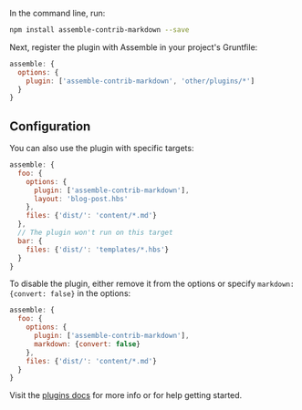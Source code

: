 In the command line, run:

```bash
npm install assemble-contrib-markdown --save
```

Next, register the plugin with Assemble in your project's Gruntfile:

```js
assemble: {
  options: {
    plugin: ['assemble-contrib-markdown', 'other/plugins/*']
  }
}
```

## Configuration

You can also use the plugin with specific targets:

```js
assemble: {
  foo: {
    options: {
      plugin: ['assemble-contrib-markdown'],
      layout: 'blog-post.hbs'
    },
    files: {'dist/': 'content/*.md'}
  },
  // The plugin won't run on this target
  bar: {
    files: {'dist/': 'templates/*.hbs'}
  }
}
```

To disable the plugin, either remove it from the options or specify `markdown: {convert: false}` in the options:

```js
assemble: {
  foo: {
    options: {
      plugin: ['assemble-contrib-markdown'],
      markdown: {convert: false}
    },
    files: {'dist/': 'content/*.md'}
  }
}
```
Visit the [plugins docs](http://assemble.io/plugins/) for more info or for help getting started.